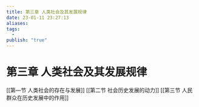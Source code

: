```yaml
---
title: 第三章 人类社会及其发展规律
date: 23-01-11 23:27:13
aliases: 
tags:
  - 
publish: "true"
---
```


# 第三章 人类社会及其发展规律

[[第—节 人类社会的存在与发展]]
[[第二节 社会历史发展的动力]]
[[第三节 人民群众在历史发展中的作用]]
